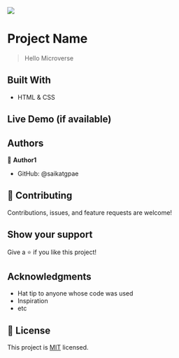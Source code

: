 ![](https://img.shields.io/badge/Microverse-blueviolet)

# Project Name

> Hello Microverse


## Built With

- HTML & CSS

## Live Demo (if available)







## Authors

👤 **Author1**

- GitHub: @saikatgpae
## 🤝 Contributing

Contributions, issues, and feature requests are welcome!


## Show your support

Give a ⭐️ if you like this project!

## Acknowledgments

- Hat tip to anyone whose code was used
- Inspiration
- etc

## 📝 License

This project is [MIT](./MIT.md) licensed.
